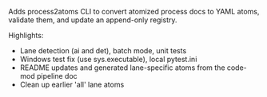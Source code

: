 Adds process2atoms CLI to convert atomized process docs to YAML atoms, validate them, and update an append-only registry.

Highlights:
- Lane detection (ai and det), batch mode, unit tests
- Windows test fix (use sys.executable), local pytest.ini
- README updates and generated lane-specific atoms from the code-mod pipeline doc
- Clean up earlier 'all' lane atoms
